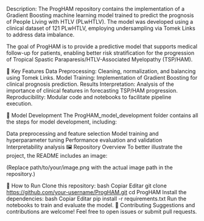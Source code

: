 Description:
The ProgHAM repository contains the implementation of a Gradient Boosting machine learning model trained to predict the prognosis of People Living with HTLV (PLwHTLV). The model was developed using a clinical dataset of 121 PLwHTLV, employing undersampling via Tomek Links to address data imbalance.

The goal of ProgHAM is to provide a predictive model that supports medical follow-up for patients, enabling better risk stratification for the progression of Tropical Spastic Paraparesis/HTLV-Associated Myelopathy (TSP/HAM).

🔬 Key Features
Data Preprocessing: Cleaning, normalization, and balancing using Tomek Links.
Model Training: Implementation of Gradient Boosting for clinical prognosis prediction.
Results Interpretation: Analysis of the importance of clinical features in forecasting TSP/HAM progression.
Reproducibility: Modular code and notebooks to facilitate pipeline execution.

📁 Model Development
The ProgHAM_model_development folder contains all the steps for model development, including:

Data preprocessing and feature selection
Model training and hyperparameter tuning
Performance evaluation and validation
Interpretability analysis
🖼 Repository Overview
To better illustrate the project, the README includes an image:


(Replace path/to/your/image.png with the actual image path in the repository.)

🚀 How to Run
Clone this repository:
bash
Copiar
Editar
git clone https://github.com/your-username/ProgHAM.git
cd ProgHAM
Install the dependencies:
bash
Copiar
Editar
pip install -r requirements.txt
Run the notebooks to train and evaluate the model.
📢 Contributing
Suggestions and contributions are welcome! Feel free to open issues or submit pull requests.
